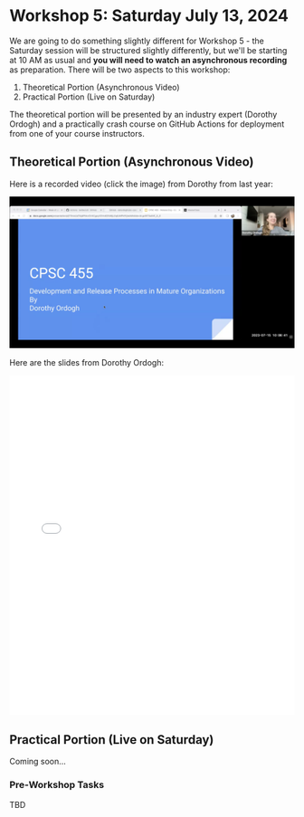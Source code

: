 # Workshop 5: Saturday July 13, 2024

We are going to do something slightly different for Workshop 5 - the Saturday session will be structured slightly differently, but we'll be starting at 10 AM as usual and **you will need to watch an asynchronous recording** as preparation.
There will be two aspects to this workshop:

1. Theoretical Portion (Asynchronous Video)
2. Practical Portion (Live on Saturday)

The theoretical portion will be presented by an industry expert (Dorothy Ordogh) and a practically crash course on GitHub Actions for deployment from one of your course instructors.

## Theoretical Portion (Asynchronous Video)

Here is a recorded video (click the image) from Dorothy from last year:

<a href="https://ubc.zoom.us/rec/share/a0RGCncyD58TxcnNc0Z3i1ZjodrdfSOZkTgaM91_vh5IIK0HFpP47wo6zL-k7F-p.-6P0h86FrfQwh3WJ"><img src="images/cover.png"></a>

Here are the slides from Dorothy Ordogh:

<div>
<iframe src="../../workshop5.pdf" width="100%" height="600px" frameBorder="0"> </iframe>
</div>

## Practical Portion (Live on Saturday)

Coming soon...

### Pre-Workshop Tasks

TBD